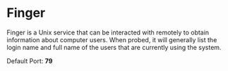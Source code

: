 # Finger

Finger is a Unix service that can be interacted with remotely to obtain information about computer users. When probed, it will generally list the login name and full name of the users that are currently using the system.

Default Port: **79**


